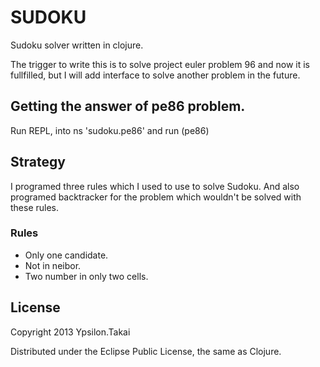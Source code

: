 # SUDOKU

Sudoku solver written in clojure.

The trigger to write this is to solve project euler problem 96 and now it is fullfilled, but I will add interface to solve another problem in the future.

## Getting the answer of pe86 problem.

Run REPL, into ns 'sudoku.pe86' and run (pe86)

## Strategy

I programed three rules which I used to use to solve Sudoku. And also programed backtracker for the problem which wouldn't be solved with these rules.

### Rules

- Only one candidate.
- Not in neibor.
- Two number in only two cells.

## License

Copyright 2013 Ypsilon.Takai

Distributed under the Eclipse Public License, the same as Clojure.
